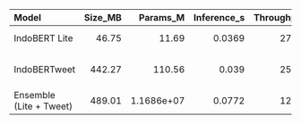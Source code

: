 | Model                   |   Size_MB |     Params_M |   Inference_s |   Throughput | Notes                     |
|:------------------------|----------:|-------------:|--------------:|-------------:|:--------------------------|
| IndoBERT Lite           |     46.75 |  11.69       |        0.0369 |        27.07 | indobert-lite-base-p1     |
| IndoBERTweet            |    442.27 | 110.56       |        0.039  |        25.61 | indobertweet-base-uncased |
| Ensemble (Lite + Tweet) |    489.01 |   1.1686e+07 |        0.0772 |        12.95 | Average logits            |